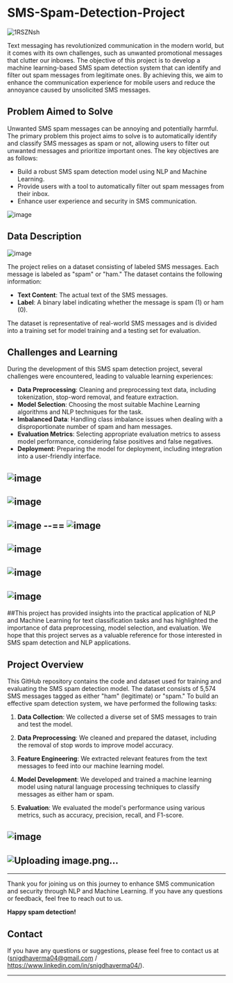 # SMS-Spam-Detection-Project


![1RSZNsh](https://github.com/SnigdhaVrma/SMS-Spam-Detection-Project/assets/133538251/9c98eef2-0086-4bc9-86bf-2fcbf1caa4d6)


Text messaging has revolutionized communication in the modern world, but it comes with its own challenges, such as unwanted promotional messages that clutter our inboxes. The objective of this project is to develop a machine learning-based SMS spam detection system that can identify and filter out spam messages from legitimate ones. By achieving this, we aim to enhance the communication experience for mobile users and reduce the annoyance caused by unsolicited SMS messages.

## Problem Aimed to Solve

Unwanted SMS spam messages can be annoying and potentially harmful. The primary problem this project aims to solve is to automatically identify and classify SMS messages as spam or not, allowing users to filter out unwanted messages and prioritize important ones. The key objectives are as follows:

- Build a robust SMS spam detection model using NLP and Machine Learning.
- Provide users with a tool to automatically filter out spam messages from their inbox.
- Enhance user experience and security in SMS communication.

![image](https://github.com/SnigdhaVrma/SMS-Spam-Detection-Project/assets/133538251/8cb4f7c2-584e-4e08-8b3b-272e0f86ccd8)

## Data Description


![image](https://github.com/SnigdhaVrma/SMS-Spam-Detection-Project/assets/133538251/a91a8cf5-c2d3-4737-9a4a-da79e1a56e1a)


The project relies on a dataset consisting of labeled SMS messages. Each message is labeled as "spam" or "ham." The dataset contains the following information:

- **Text Content**: The actual text of the SMS messages.
- **Label**: A binary label indicating whether the message is spam (1) or ham (0).

The dataset is representative of real-world SMS messages and is divided into a training set for model training and a testing set for evaluation.


## Challenges and Learning

During the development of this SMS spam detection project, several challenges were encountered, leading to valuable learning experiences:

- **Data Preprocessing**: Cleaning and preprocessing text data, including tokenization, stop-word removal, and feature extraction.
- **Model Selection**: Choosing the most suitable Machine Learning algorithms and NLP techniques for the task.
- **Imbalanced Data**: Handling class imbalance issues when dealing with a disproportionate number of spam and ham messages.
- **Evaluation Metrics**: Selecting appropriate evaluation metrics to assess model performance, considering false positives and false negatives.
- **Deployment**: Preparing the model for deployment, including integration into a user-friendly interface.

![image](https://github.com/SnigdhaVrma/SMS-Spam-Detection-Project/assets/133538251/3f1ec8ec-d90d-4c35-b0cb-a5bc16578c4a)
-----
![image](https://github.com/SnigdhaVrma/SMS-Spam-Detection-Project/assets/133538251/c41eaa4a-5102-4d1f-8e58-5195f6fcc2f7)
-----
![image](https://github.com/SnigdhaVrma/SMS-Spam-Detection-Project/assets/133538251/fc702b00-80c3-4dac-9929-d4a09072398c)
--==
![image](https://github.com/SnigdhaVrma/SMS-Spam-Detection-Project/assets/133538251/a572628d-5178-4675-850d-af181ef4d599)
----
![image](https://github.com/SnigdhaVrma/SMS-Spam-Detection-Project/assets/133538251/e59557a0-c305-4d8b-bb8c-e748dfdebe6c)
----
![image](https://github.com/SnigdhaVrma/SMS-Spam-Detection-Project/assets/133538251/33028386-50a2-4bfe-bbfa-4ab49eb2293e)
----
![image](https://github.com/SnigdhaVrma/SMS-Spam-Detection-Project/assets/133538251/6ae3bbc6-ed0e-49b5-8c4a-fa239fac5025)
----

##This project has provided insights into the practical application of NLP and Machine Learning for text classification tasks and has highlighted the importance of data preprocessing, model selection, and evaluation. We hope that this project serves as a valuable reference for those interested in SMS spam detection and NLP applications.



## Project Overview

This GitHub repository contains the code and dataset used for training and evaluating the SMS spam detection model. The dataset consists of 5,574 SMS messages tagged as either "ham" (legitimate) or "spam." To build an effective spam detection system, we have performed the following tasks:

1. **Data Collection**: We collected a diverse set of SMS messages to train and test the model.

2. **Data Preprocessing**: We cleaned and prepared the dataset, including the removal of stop words to improve model accuracy.

3. **Feature Engineering**: We extracted relevant features from the text messages to feed into our machine learning model.

4. **Model Development**: We developed and trained a machine learning model using natural language processing techniques to classify messages as either ham or spam.

5. **Evaluation**: We evaluated the model's performance using various metrics, such as accuracy, precision, recall, and F1-score.

![image](https://github.com/SnigdhaVrma/SMS-Spam-Detection-Project/assets/133538251/cf61abdf-2afe-47bc-8c93-23187be13e12)
-- 
![Uploading image.png…]()
--



--- 

Thank you for joining us on this journey to enhance SMS communication and security through NLP and Machine Learning. If you have any questions or feedback, feel free to reach out to us.

**Happy spam detection!**

## Contact

If you have any questions or suggestions, please feel free to contact us at (snigdhaverma04@gmail.com / https://www.linkedin.com/in/snigdhaverma04/).

---

